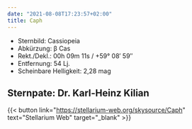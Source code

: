 ```yaml
---
date: "2021-08-08T17:23:57+02:00"
title: Caph
---
```


- Sternbild: Cassiopeia
- Abkürzung: β Cas
- Rekt./Dekl.: 00h 09m 11s / +59° 08′ 59″
- Entfernung: 54 Lj.
- Scheinbare Helligkeit: 2,28 mag

## Sternpate: Dr. Karl-Heinz Kilian

{{< button link="https://stellarium-web.org/skysource/Caph" text="Stellarium Web" target="_blank" >}}